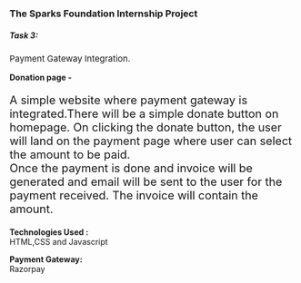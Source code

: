 <h3>The Sparks Foundation Internship Project</h3>

<h5>Task 3:</h5> <p style="font-size:15px;">Payment Gateway Integration.</p>

<b>Donation page -</b>  <p style="font-size:20px;">A simple website where payment gateway is integrated.There will be a simple donate button on homepage. On clicking the donate button, the user will land on the payment page where user can select the amount to be paid.<br>Once the payment is done and invoice will be generated and email will be sent to the user for the payment received. The invoice will contain the amount.</p>
  
  <b>Technologies Used :</b><br>
          HTML,CSS and Javascript<br>
          
  <b>Payment Gateway:</b><br>
          Razorpay
